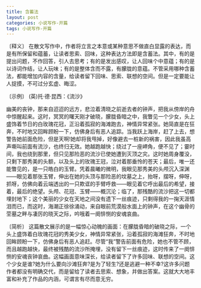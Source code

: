 ```yaml
---
title: 含蓄法
layout: post
categories: 小说写作-开篇
tags: 小说写作-开篇
---
```


〔释义〕 在散文写作中，作者将立言之本意或某种意思不做直白显露的表达，而是有所保留和蕴蓄，让读者思索、回味，这种表达方法即是含蓄法。其中，有的是提出问题，不作回答，引人去思考；有的是发出感叹，让人回味个中意蕴；有的是以诗词作结，让人玩味；有的是整体含而不露，有朦胧的意蕴。不管采用哪种含蓄法，都能增加内容的含量，给读者留下回味、思索、联想的空间。但是一定要能让人捉摸，不可过分玄虚、晦涩。

〔示例〕 (英)托·德·昆西：《流沙》

幽美的丧钟，那来自迢迢的远方，悲泣着清晓之前逝去者的钟声，把我从傍岸的舟中惊醒起来。这时，冥冥的曙天刚才破晓，朦胧昏暗之中，我瞥见一个少女，头上盛饰着节日的白玫瑰花冠，正沿着孤寂的海滩跑去，神情异常紧张。她简直是在狂奔，不时地又回眸顾盼一下，仿佛身后有恶人追踪。当我跃上海岸，赶了上去，想警告她前面危险，但是天啊!她却将我甩掉，好像避去一桩新的祸害，因此我虽高声嘶叫前面有流沙，也终归无效。她越跑越快；绕过了一座岬角，便不见了；霎时间，我也绕到那里，但只见那险恶的流沙已使她遭到灭顶之灾。这时她周身覆没，只剩下那秀美的头额，以及头上的玫瑰王冠，泣对着那垂怜的苍天；最后，唯一还能瞥见的，是一只皓白的玉臂。凭着晨曦的微明，我眼见那秀美的头颅沉入深渊——眼见着那张玉臂，伸出在她的头顶与那险恶的坟墓之上，抬呀，摆呀，伸呀，抓呀，仿佛向着云端透出的一只欺诓的手臂呼救——眼见着它呼出最后的希望，接着，最后的绝望。头颅、花冠、玉臂——概沉沦；临了，那残酷的流沙把这一切都埋封地下；这个美丽的少女在天地之间没有遗下一丝痕迹，只剩得我的一掬天涯情泪而已，而这时，海潮正徐徐涌动，来自眼前荒漠般水面上的钟声，在这个幽骨的茔墓之畔与凄厉的晓天之际，吟哦着一阕悱恻的安魂哀曲。

〔简析〕 这篇散文展示的是一幅惊心动魄的画面：在朦胧昏暗的破晓之际，一个头上盛饰着白玫瑰花冠的秀美少女，神情异常紧张，沿着孤寂的海滩狂奔，不时地回眸顾盼一下，仿佛身后有恶人追赶。尽管“我”警告前面有危险，她也不管不顾，而且越跑越快，最终被残酷的流沙所掩埋，没有留下一丝痕迹，这时传来了一阕悱恻的安魂丧钟哀曲。这幅画面意味深长，给读者留下了许多回味、联想的空间。这个少女是谁?她为什么要向沙滩狂奔?是为了轻生?还是逃避一种不幸?这许多问题作者都没有明确交代，而是留给了读者去思索、想象，并做出答案。这就大大地丰富和补充了作品的内涵，可谓言有尽而意无穷。 